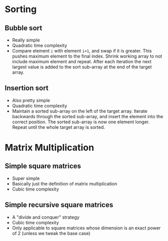 # Sorting
## Bubble sort
- Really simple
- Quadratic time complexity
- Compare element `i` with element `i+1`, and swap if it is greater. This pushes maximum element to the final index. Shrink working array to not include maximum element and repeat. After each iteration the next largest value is added to the sort sub-array at the end of the target array. 

## Insertion sort
- Also pretty simple
- Quadratic time complexity
- Maintain a sorted sub-array on the left of the target array. Iterate backwards through the sorted sub-array, and insert the element into the correct position. The sorted sub-array is now one element longer. Repeat until the whole target array is sorted.

# Matrix Multiplication
## Simple square matrices
- Super simple
- Basically just the definition of matrix multiplication
- Cubic time complexity

## Simple recursive square matrices
- A "divide and conquer" strategy
- Cubic time complexity
- Only applicable to square matrices whose dimension is an exact power of 2 (unless we tweak the base case)
